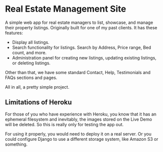 # Real Estate Management Site
A simple web app for real estate managers to list, showcase, and manage their property listings. Originally built for one of my past clients. It has these features:
- Display all listings.
- Search functionality for listings. Search by Address, Price range, Bed count, and more.
- Administration panel for creating new listings, updating existing listings, or deleting listings.

Other than that, we have some standard Contact, Help, Testimonials and FAQs sections and pages.

All in all, a pretty simple project.

## Limitations of Heroku
For those of you who have experience with Heroku, you know that it has an ephemeral filesystem and inevitably, the images stored on the Live Demo will be deleted. So this is really only for testing the app out. 

For using it properly, you would need to deploy it on a real server. Or you could configure Django to use a different storage system, like Amazon S3 or something.
